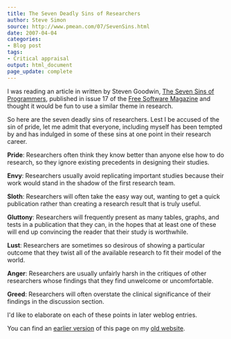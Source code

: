 ```yaml
---
title: The Seven Deadly Sins of Researchers
author: Steve Simon
source: http://www.pmean.com/07/SevenSins.html
date: 2007-04-04
categories:
- Blog post
tags:
- Critical appraisal
output: html_document
page_update: complete
---
```


I was reading an article in written by Steven Goodwin, [The Seven Sins of Programmers][goo1], published in issue 17 of the [Free Software Magazine][fre1] and thought it would be fun to use a similar theme in research.

So here are the seven deadly sins of researchers. Lest I be accused of the sin of pride, let me admit that everyone, including myself has been tempted by and has indulged in some of these sins at one point in their research career.

**Pride**: Researchers often think they know better than anyone else how to do research, so they ignore existing precedents in designing their studies.

**Envy**: Researchers usually avoid replicating important studies because their work would stand in the shadow of the first research team.

**Sloth**: Researchers will often take the easy way out, wanting to get a quick publication rather than creating a research result that is truly useful.

**Gluttony**: Researchers will frequently present as many tables, graphs, and tests in a publication that they can, in the hopes that at least one of these will end up convincing the reader that their study is worthwhile.

**Lust**: Researchers are sometimes so desirous of showing a particular outcome that they twist all of the available research to fit their model of the world.

**Anger**: Researchers are usually unfairly harsh in the critiques of other researchers whose findings that they find unwelcome or uncomfortable.

**Greed**: Researchers will often overstate the clinical significance of their findings in the discussion section.

I'd like to elaborate on each of these points in later weblog entries.

You can find an [earlier version][sim1] of this page on my [old website][sim2].

[sim1]: http://www.pmean.com/07/SevenSins.html
[sim2]: http://www.pmean.com

[fre1]: http://www.freesoftwaremagazine.com/
[goo1]: http://www.freesoftwaremagazine.com/articles/the_seven_sins_of_programmers
